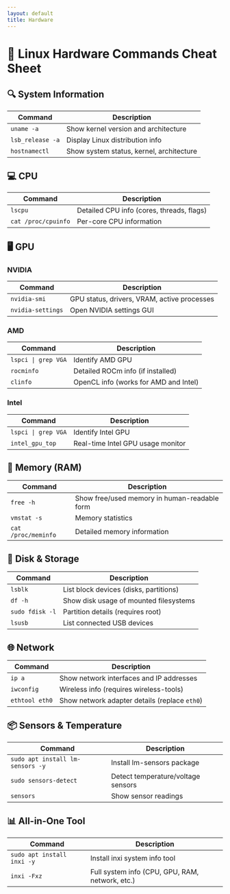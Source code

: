 ```yaml
---
layout: default
title: Hardware
---
```


# 🔧 Linux Hardware Commands Cheat Sheet

## 🔍 System Information

| Command          | Description |
|------------------|-------------|
| `uname -a`       | Show kernel version and architecture |
| `lsb_release -a` | Display Linux distribution info |
| `hostnamectl`    | Show system status, kernel, architecture |

## 💻 CPU

| Command             | Description |
|---------------------|-------------|
| `lscpu`             | Detailed CPU info (cores, threads, flags) |
| `cat /proc/cpuinfo` | Per-core CPU information |

## 🖥️ GPU
### NVIDIA

| Command            | Description |
|--------------------|-------------|
| `nvidia-smi`       | GPU status, drivers, VRAM, active processes |
| `nvidia-settings`  | Open NVIDIA settings GUI |

### AMD

| Command                   | Description |
|---------------------------|-------------|
| `lspci \| grep VGA`       | Identify AMD GPU |
| `rocminfo`                | Detailed ROCm info (if installed) |
| `clinfo`                  | OpenCL info (works for AMD and Intel) |

### Intel

| Command                   | Description |
|---------------------------|-------------|
| `lspci \| grep VGA`       | Identify Intel GPU |
| `intel_gpu_top`           | Real-time Intel GPU usage monitor |

## 🧠 Memory (RAM)

| Command             | Description |
|---------------------|-------------|
| `free -h`           | Show free/used memory in human-readable form |
| `vmstat -s`         | Memory statistics |
| `cat /proc/meminfo` | Detailed memory information |

## 💽 Disk & Storage

| Command        | Description |
|----------------|-------------|
| `lsblk`        | List block devices (disks, partitions) |
| `df -h`        | Show disk usage of mounted filesystems |
| `sudo fdisk -l`| Partition details (requires root) |
| `lsusb`        | List connected USB devices |

## 🌐 Network

| Command        | Description |
|----------------|-------------|
| `ip a`         | Show network interfaces and IP addresses |
| `iwconfig`     | Wireless info (requires wireless-tools) |
| `ethtool eth0` | Show network adapter details (replace `eth0`) |

## 📦 Sensors & Temperature

| Command                  | Description |
|--------------------------|-------------|
| `sudo apt install lm-sensors -y` | Install lm-sensors package |
| `sudo sensors-detect`    | Detect temperature/voltage sensors |
| `sensors`                | Show sensor readings |

## 📊 All-in-One Tool

| Command                        | Description |
|--------------------------------|-------------|
| `sudo apt install inxi -y`     | Install inxi system info tool |
| `inxi -Fxz`                    | Full system info (CPU, GPU, RAM, network, etc.) |
